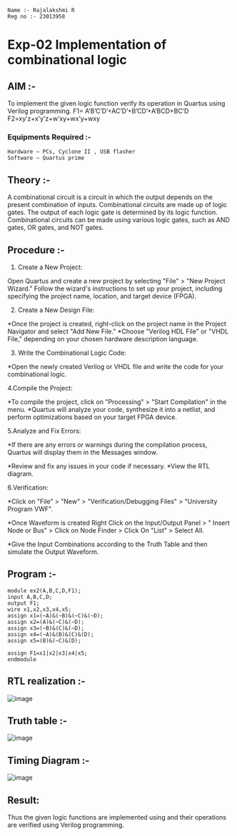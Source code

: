 ```
Name :- Rajalakshmi R
Reg no :- 23013958
```
# Exp-02 Implementation of combinational logic
 
## AIM :-
To implement the given logic function verify its operation in Quartus using Verilog programming.
 F1= A’B’C’D’+AC’D’+B’CD’+A’BCD+BC’D
F2=xy’z+x’y’z+w’xy+wx’y+wxy
 
### Equipments Required :-
    Hardware – PCs, Cyclone II , USB flasher
    Software – Quartus prime

## Theory :-
A combinational circuit is a circuit in which the output depends on the present
combination of inputs. Combinational circuits are made up of logic gates. The output of
each logic gate is determined by its logic function. Combinational circuits can be made
using various logic gates, such as AND gates, OR gates, and NOT gates.

## Procedure :- 
1. Create a New Project:

Open Quartus and create a new project by selecting "File" > "New Project
Wizard."
Follow the wizard's instructions to set up your project, including specifying the
project name, location, and target device (FPGA).

2. Create a New Design File:

*Once the project is created, right-click on the project name in the Project Navigator
and select "Add New File."
*Choose "Verilog HDL File" or "VHDL File," depending on your chosen hardware
description language.

3. Write the Combinational Logic Code:

*Open the newly created Verilog or VHDL file and write the code for your
combinational logic.

4.Compile the Project:

*To compile the project, click on "Processing" > "Start Compilation" in the
menu.
*Quartus will analyze your code, synthesize it into a netlist, and perform
optimizations based on your target FPGA device.

5.Analyze and Fix Errors:

*If there are any errors or warnings during the compilation process,
Quartus will display them in the Messages window.

*Review and fix any issues in your code if necessary.
*View the RTL diagram.

6.Verification: 

*Click on "File" > "New" > "Verification/Debugging Files" > "University
Program VWF".

*Once Waveform is created Right Click on the Input/Output Panel > " Insert
Node or Bus" > Click on Node Finder > Click On "List" > Select All.

*Give the Input Combinations according to the Truth Table and then simulate
the Output Waveform.


## Program :-
```
module ex2(A,B,C,D,F1);
input A,B,C,D;
output F1;
wire x1,x2,x3,x4,x5;
assign x1=(~A)&(~B)&(~C)&(~D);
assign x2=(A)&(~C)&(~D);
assign x3=(~B)&(C)&(~D);
assign x4=(~A)&(B)&(C)&(D);
assign x5=(B)&(~C)&(D);

assign F1=x1|x2|x3|x4|x5;
endmodule
```

## RTL realization :-
![image](https://github.com/Raji1009/Experiment--02-Implementation-of-combinational-logic-/assets/89059861/f641d595-a84e-4d80-9082-a721e724ee09)

## Truth table :-
![image](https://github.com/Raji1009/Experiment--02-Implementation-of-combinational-logic-/assets/89059861/b569bbc1-d572-4fc8-81e3-8470c5f7be88)

## Timing Diagram :-
![image](https://github.com/Raji1009/Experiment--02-Implementation-of-combinational-logic-/assets/89059861/14a6b9c3-6847-41a5-8b04-837bd18bc4c2)

## Result:
Thus the given logic functions are implemented using  and their operations are verified using Verilog programming.
